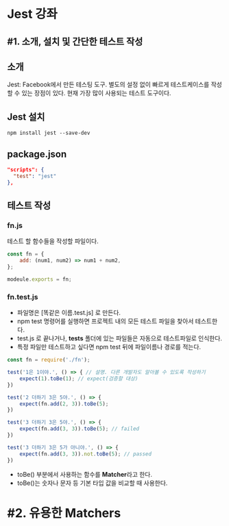# Jest 강좌
## #1. 소개, 설치 및 간단한 테스트 작성
## 소개
Jest: Facebook에서 만든 테스팅 도구. 별도의 설정 없이 빠르게 테스트케이스를 작성할 수 있는 장점이 있다. 현재 가장 많이 사용되는 테스트 도구이다.

## Jest 설치
```npm
npm install jest --save-dev
```
## package.json
```json
"scripts": {
  "test": "jest"
},
```

## 테스트 작성
### fn.js
테스트 할 함수들을 작성할 파일이다.
```javascript
const fn = {
    add: (num1, num2) => num1 + num2, 
};

modeule.exports = fn;
```
### fn.test.js
- 파일명은 [똑같은 이름.test.js] 로 만든다.
- npm test 명령어를 실행하면 프로젝트 내의 모든 테스트 파일을 찾아서 테스트한다. 
- test.js 로 끝나거나, __tests__ 폴더에 있는 파일들은 자동으로 테스트파일로 인식한다.
- 특정 파일만 테스트하고 싶다면 npm test 뒤에 파일이름나 경로를 적는다.

```javascript
const fn = require('./fn');

test('1은 1이야.', () => { // 설명. 다른 개발자도 알아볼 수 있도록 작성하기
    expect(1).toBe(1); // expect(검증할 대상)
})

test('2 더하기 3은 5야.', () => {
    expect(fn.add(2, 3)).toBe(5);
})

test('3 더하기 3은 5야.', () => {
    expect(fn.add(3, 3)).toBe(5); // failed
})

test('3 더하기 3은 5가 아니야.', () => {
    expect(fn.add(3, 3)).not.toBe(5); // passed
})
```

- toBe() 부분에서 사용하는 함수를 **Matcher**라고 한다.
- toBe()는 숫자나 문자 등 기본 타입 값을 비교할 때 사용한다.

# #2. 유용한 Matchers

